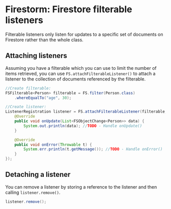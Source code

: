 # Firestorm: Firestore filterable listeners

Filterable listeners only listen for updates to a specific set of documents on Firestore rather than the whole class.

## Attaching listeners

Assuming you have a filterable which you can use to limit the number of items retrieved, you can use `FS.attachFilterableListener()` 
to attach a listener to the collection of documents referenced by the filterable.

```java
//Create filterable:
FSFilterable<Person> filterable = FS.filter(Person.class)
    .whereEqualTo("age", 30);

//Create listener:
ListenerRegistration listener = FS.attachFilterableListener(filterable, new RealtimeUpdateCallback<>() {
    @Override
    public void onUpdate(List<FSObjectChange<Person>> data) {
        System.out.println(data); //TODO - Handle onUpdate()
    }

    @Override
    public void onError(Throwable t) {
        System.err.println(t.getMessage()); //TODO - Handle onError()
    }
});
```

## Detaching a listener

You can remove a listener by storing a reference to the listener and then calling `listener.remove()`.

```java
listener.remove();
```